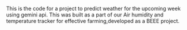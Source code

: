 This is the code for a project to predict weather for the upcoming week using gemini api. This was built as a part of our Air humidity and temperature 
tracker for effective farming,developed as a BEEE project.
